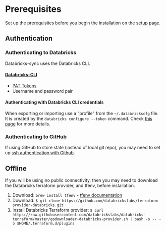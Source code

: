 # Prerequisites

Set up the prerequisites before you begin the installation on the [setup page](setup.md).

## Authentication

### Authenticating to Databricks

Databricks-sync uses the Databricks CLI.

#### [Databricks-CLI](https://docs.databricks.com/dev-tools/cli/index.html)

* [PAT Tokens](https://docs.databricks.com/dev-tools/api/latest/authentication.html)
* Username and password pair

#### Authenticating with Databricks CLI credentials

When exporting or importing use a "profile" from the `~/.databrickscfg` file. It is created by the `databricks configure --token` command. Check [this page](https://docs.databricks.com/dev-tools/cli/index.html#set-up-authentication)
for more details.

### Authenticating to GitHub

If using GitHub to store state (instead of local git repo), you may need to set up [ssh authentication with Github](https://docs.github.com/en/free-pro-team@latest/github/authenticating-to-github/connecting-to-github-with-ssh).

## Offline

If you will be using no public connectivity, then you may need to download the Databricks terraform provider, and tfenv, before installation.

1. Download: `brew install tfenv` - [tfenv documentation](https://github.com/tfutils/tfenv)
2. Download: `$ git clone https://github.com/databrickslabs/terraform-provider-databricks.git`
3. Install Databricks Terraform provider: `$ curl https://raw.githubusercontent.com/databrickslabs/databricks-terraform/master/godownloader-databricks-provider.sh | bash -s -- -b $HOME/.terraform.d/plugins`
